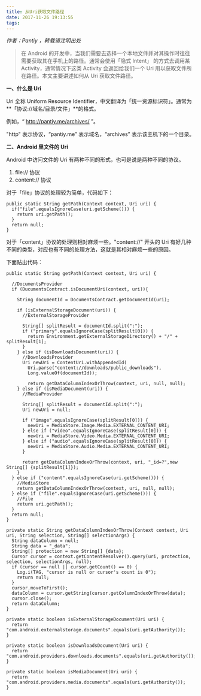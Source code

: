 ```yaml
---
title: 从Uri获取文件路径
date: 2017-11-26 19:13:55
tags:
---
```

*作者：Pantiy ，转载请注明出处*

> 在 Android 的开发中，当我们需要去选择一个本地文件并对其操作时往往需要获取其在手机上的路径。通常会使用「隐式 Intent」 的方式去调用某 Activity，通常情况下这类 Activity 会返回给我们一个 Uri 用以获取文件所在路径。本文主要讲述如何从 Uri 获取文件路径。

**一、什么是 Uri**

Uri 全称 Uniform Resource Identifier，中文翻译为「统一资源标识符」。通常为
**「协议://域名/目录/文件」**的格式。  

例如，“ http://pantiy.me/archives/ ”。  

"http" 表示协议，“pantiy.me” 表示域名，“archives” 表示该主机下的一个目录。  

**二、Android 里文件的 Uri**

Android 中访问文件的 Uri 有两种不同的形式，也可是说是两种不同的协议。  
1. file:// 协议
2. content:// 协议  

对于「file」协议的处理较为简单，代码如下：
```
public static String getPath(Context context, Uri uri) {
  if("file".equalsIgnoreCase(uri.getScheme())) {
    return uri.getPath();
  }
  return null;
}
```

对于「content」协议的处理则相对麻烦一些。"content://" 开头的 Uri 有好几种不同的类型，对应也有不同的处理方法，这就是其相对麻烦一些的原因。  

下面贴出代码：
```
public static String getPath(Context context, Uri uri) {

  //DocumentsProvider
  if (DucumentsContract.isDocumentUri(context, uri)){

    String documentId = DocumentsContract.getDocumentId(uri);

    if (isExternalStorageDocument(uri)) {
      //ExternalStorageProvider

      String[] splitResult = documentId.split(":");
      if ("primary".equalsIgnoreCase(splitResult[0])) {
        return Environment.getExternalStorageDirectory() + "/" + splitResult[1];
      }
    } else if (isDownloadsDocument(uri)) {
      //DownloadsProvider
      Uri newUri = ContentUri.withAppendedId(
        Uri.parse("content://downloads/public_downloads"),
        Long.valueOf(documentId));
        
        return getDataColumnIndexOrThrow(context, uri, null, null);  
    } else if (isMediaDocument(uri)) {
      //MediaProvider

      String[] splitResult = documentId.split(":");
      Uri newUri = null;

      if ("image".equalsIgnoreCase(splitResult[0])) {
        newUri = MediaStore.Image.Media.EXTERNAL_CONTENT_URI;
      } else if ("video".equalsIgnoreCase(splitResult[0])) {
        newUri = MediaStore.Video.Media.EXTERNAL_CONTENT_URI;
      } else if ("audio".equalsIgnoreCase(splitResult[0])) {
        newUri = MediaStore.Audio.Media.EXTERNAL_CONTENT_URI;
      }

      return getDataColumnIndexOrThrow(context, uri, "_id=?",new String[] {splitResult[1]});  
    }
  } else if ("content".equalsIgnoreCase(uri.getScheme())) {
    //MediaStore
    return getDataColumnIndexOrThrow(context, uri, null, null);
  } else if ("file".equalsIgnoreCase(uri.getScheme())) {  
    //File
    return uri.getPath();
  }
  return null;
}

private static String getDataColumnIndexOrThrow(Context context, Uri uri, String selection, String[] selectionArgs) {
  String dataColumn = null;
  String data = "_data";
  String[] protection = new String[] {data};
  Cursor cursor = context.getContentResolver().query(uri, protection, selection, selectionArgs, null);
  if (cursor == null || cursor.getCount() == 0) {
    Log.i(TAG, "cursor is null or cursor's count is 0");
    return null;
  }
  cursor.moveToFirst();
  dataColumn = cursor.getString(cursor.getColumnIndexOrThrow(data);
  cursor.close();
  return dataColumn;
}

private static boolean isExternalStorageDocument(Uri uri) {
  return "com.android.externalstorage.documents".equals(uri.getAuthority());
}

private static boolean isDownloadsDocument(Uri uri) {
  return "com.android.providers.downloads.documents".equals(uri.getAuthority());
}

private static boolean isMediaDocument(Uri uri) {
  return "com.android.providers.media.documents".equals(uri.getAuthority());
}
```
